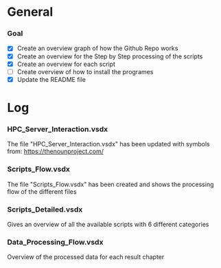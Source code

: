 # General
### Goal
* [x] Create an overview graph of how the Github Repo works
* [x] Create an overview for the Step by Step processing of the scripts
* [x] Create an overview for each script 
* [ ] Create overview of how to install the programes
* [x] Update the README file

# Log
### HPC_Server_Interaction.vsdx
The file "HPC_Server_Interaction.vsdx" has been updated with symbols from: https://thenounproject.com/

### Scripts_Flow.vsdx
The file "Scripts_Flow.vsdx" has been created and shows the processing flow of the different files

### Scripts_Detailed.vsdx
Gives an overview of all the available scripts with 6 different categories

### Data_Processing_Flow.vsdx
Overview of the processed data for each result chapter